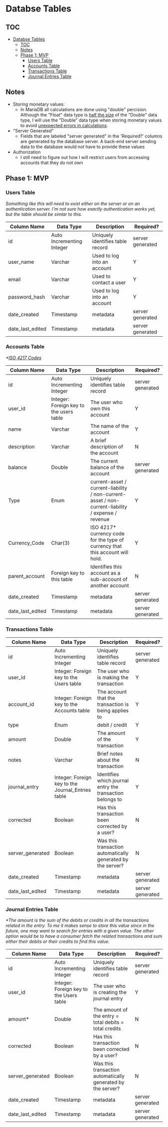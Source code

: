 
# Databse Tables
## TOC
- [Databse Tables](#Databse-Tables)
  - [TOC](#TOC)
  - [Notes](#Notes)
  - [Phase 1: MVP](#Phase-1-MVP)
    - [Users Table](#Users-Table)
    - [Accounts Table](#Accounts-Table)
    - [Transactions Table](#Transactions-Table)
    - [Journal Entries Table](#Journal-Entries-Table)
## Notes

* Storing monetary values:
  * In MariaDB all calculations are done using "double" percision. Although the "Float" data type is [half the size](https://mariadb.com/kb/en/library/data-type-storage-requirements/) of the "Double" data type, I will use the "Double" data type when storing monetary values to avoid [unexpected errors in calculations](https://mariadb.com/kb/en/library/float/).
* "Server Generated"
  * Fields that are labeled "server generated" in the 'Required?' columns are generated by the database server. A back-end server sending data to the database would not have to provide these values
* Authorization
  * I still need to figure out how I will restrict users from accessing accounts that they do not own

## Phase 1: MVP

### Users Table

_Something like this will need to exist either on the server or on an authentication server. I'm not sure how exactly authentication works yet, but the table should be simlar to this._

| Column Name      | Data Type                 | Description                      | Required?        |
|------------------|---------------------------|----------------------------------|------------------|
| id               | Auto Incrementing Integer | Uniquely identifies table record | server generated |
| user_name        | Varchar                   | Used to log into an account      | Y                |
| email            | Varchar                   | Used to contact a user           | Y                |
| password_hash    | Varchar                   | Used to log into an account      | Y                |
| date_created     | Timestamp                 | metadata                         | server generated |
| date_last_edited | Timestamp                 | metadata                         | server generated |


### Accounts Table
_*[ISO 4217 Codes](https://www2.1010data.com/documentationcenter/prime/1010dataUsersGuide/DataTypesAndFormats/currencyUnitCodes.html)_

| Column Name      | Data Type                               | Description                                                                                         | Required?        |
|------------------|-----------------------------------------|-----------------------------------------------------------------------------------------------------|------------------|
| id               | Auto Incrementing Integer               |                                   Uniquely identifies table record                                  | server generated |
| user_id          | Integer: Foreign key to the users table | The user who own this account                                                                       | Y                |
| name             | Varchar                                 | The name of the account                                                                             | Y                |
| description      | Varchar                                 | A brief description of the account                                                                  | N                |
| balance          | Double                                  | The current balance of the account                                                                  | server generated |
| Type             | Enum                                    | current-asset / current-liability /  non-current-asset / non-current-liability /  expense / revenue | Y                |
| Currency_Code    | Char(3)                                 | ISO 4217* currency code for the type of currency that this account will hold.                       | Y                |
| parent_account   | Foreign key to this table               | Identifies this account as a sub-account of another account                                         | N                |
| date_created     | Timestamp                               | metadata                                                                                            | server generated |
| date_last_edited | Timestamp                               | metadata                                                                                            | server generated |

### Transactions Table

| Column Name      | Data Type                                         | Description                                                | Required?        |
|------------------|---------------------------------------------------|------------------------------------------------------------|------------------|
| id               | Auto Incrementing Integer                         | Uniquely identifies table record                           | server generated |
| user_id          | Integer: Foreign key to the Users table           | The user who is making the transaction                     | Y                |
| account_id       | Integer: Foreign key to the Accounts table        | The account that the transaction is being applies to       | Y                |
| type             | Enum                                              | debit / credit                                             | Y                |
| amount           | Double                                            | The amount of the transaction                              | Y                |
| notes            | Varchar                                           | Brief notes about the transaction                          | N                |
| journal_entry    | Integer: Foreign key to the Journal_Entries table | Identifies which journal entry the transaction belongs to  | Y                |
| corrected        | Boolean                                           | Has this transaction been corrected by a user?             | N                |
| server_generated | Boolean                                           | Was this transaction automatically generated by the server?| N                |
| date_created     | Timestamp                                         | metadata                                                   | server generated |
| date_last_edited | Timestamp                                         | metadata                                                   | server generated |

### Journal Entries Table

_*The amount is the sum of the debits or credits in all the transactions related in the entry. To me it makes sense to store this value since in the future, one may want to search 
for entries with a given value. The other option would be to have a consumer fetch the related transactions and sum either their debits or their credits to find this value._

| Column Name      | Data Type                               | Description                                                 | Required?        |
|------------------|-----------------------------------------|-------------------------------------------------------------|------------------|
| id               | Auto Incrementing Integer               | Uniquely identifies table record                            | server generated |
| user_id          | Integer: Foreign key to the Users table | The user who is creating the journal entry                  | Y                |
| amount*          | Double                                  | The amount of the entry = total debits = total credits      | N                |
| corrected        | Boolean                                 | Has this transaction been corrected by a user?              | N                |
| server_generated | Boolean                                 | Was this transaction automatically generated by the server? | N                |
| date_created     | Timestamp                               | metadata                                                    | server generated |
| date_last_edited | Timestamp                               | metadata                                                    | server generated |

